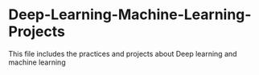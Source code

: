 # Deep-Learning-Machine-Learning-Projects
This file includes the practices and projects about Deep learning and machine learning
